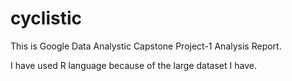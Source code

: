 # cyclistic
This is Google Data Analystic Capstone Project-1 Analysis Report.

I have used R language because of the large dataset I have.
